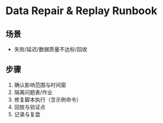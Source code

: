# Data Repair & Replay Runbook

## 场景

- 失败/延迟/数据质量不达标/回收

## 步骤

1. 确认影响范围与时间窗
2. 隔离问题表/作业
3. 修复脚本执行（含示例命令）
4. 回放与验证点
5. 记录与复盘
